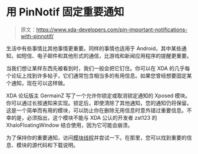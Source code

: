 # 用 PinNotif 固定重要通知

> 原文：<https://www.xda-developers.com/pin-important-notifications-with-pinnotif/>

生活中有些事情比其他事情更重要。同样的事情也适用于 Android，其中某些通知，如短信、电子邮件和其他形式的通信，比游戏和新闻应用程序的提醒更重要。

当我们想让某样东西先被看到时，我们一般会把它钉住。你可以在 XDA 的几乎每个论坛上找到许多帖子，它们通常包含相当多的有用信息。如果您曾经想要固定某个通知，现在可以这样做。

XDA 论坛版主 GermainZ 写了一个允许你锁定或取消锁定通知的 Xposed 模块。你可以通过长按通知来实现。锁定后，即使清除了其他通知，您的通知仍将保留。这是一个简单而有用的模块，可以防止你在删除无用信息时意外错过重要信息。不幸的是，必须指出，这个模块不能与 XDA 公认的开发者 zst123 的 XhaloFloatingWindow 结合使用，因为它可能会崩溃。

为了保持你的重要通知，访问[模块线程](http://forum.xda-developers.com/xposed/modules/4-1-pinnotif-pin-notifications-to-avoid-t2765095)并尝试一下。在那里，您可以找到重要的信息、模块的源代码和下载说明。